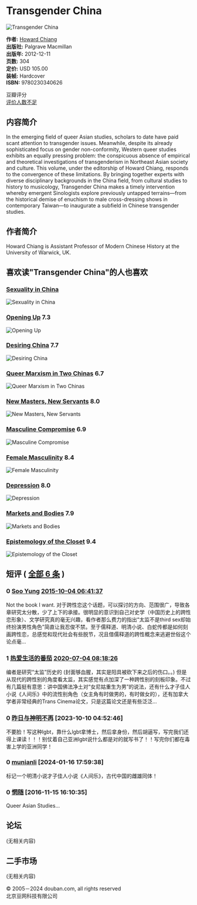 # Transgender China

![Transgender China](https://img9.doubanio.com/view/subject/s/public/s29631866.jpg)

**作者:** [Howard Chiang](https://www.douban.com/search/Howard%20Chiang)  
**出版社:** Palgrave Macmillan  
**出版年:** 2012-12-11  
**页数:** 304  
**定价:** USD 105.00  
**装帧:** Hardcover  
**ISBN:** 9780230340626  

豆瓣评分  
[评价人数不足](https://book.douban.com/subject/22992802/comments)

## 内容简介
In the emerging field of queer Asian studies, scholars to date have paid scant attention to transgender issues. Meanwhile, despite its already sophisticated focus on gender non-conformity, Western queer studies exhibits an equally pressing problem: the conspicuous absence of empirical and theoretical investigations of transgenderism in Northeast Asian society and culture. This volume, under the editorship of Howard Chiang, responds to the convergence of these limitations. By bringing together experts with diverse disciplinary backgrounds in the China field, from cultural studies to history to musicology, Transgender China makes a timely intervention whereby emergent Sinologists explore previously untapped terrains—from the historical demise of enuchism to male cross-dressing shows in contemporary Taiwan—to inaugurate a subfield in Chinese transgender studies.

## 作者简介
Howard Chiang is Assistant Professor of Modern Chinese History at the University of Warwick, UK.

## 喜欢读"Transgender China"的人也喜欢
### [Sexuality in China](https://book.douban.com/subject/27192489/)
![Sexuality in China](https://img3.doubanio.com/view/subject/s/public/s29602462.jpg)

### [Opening Up](https://book.douban.com/subject/1868079/) 7.3
![Opening Up](https://img9.doubanio.com/view/subject/s/public/s28291535.jpg)

### [Desiring China](https://book.douban.com/subject/2252536/) 7.7
![Desiring China](https://img3.doubanio.com/view/subject/s/public/s28937987.jpg)

### [Queer Marxism in Two Chinas](https://book.douban.com/subject/26380299/) 6.7
![Queer Marxism in Two Chinas](https://img9.doubanio.com/view/subject/s/public/s28277735.jpg)

### [New Masters, New Servants](https://book.douban.com/subject/3779937/) 8.0
![New Masters, New Servants](https://img2.doubanio.com/view/subject/s/public/s27698711.jpg)

### [Masculine Compromise](https://book.douban.com/subject/26636416/) 6.9
![Masculine Compromise](https://img3.doubanio.com/view/subject/s/public/s28311402.jpg)

### [Female Masculinity](https://book.douban.com/subject/2287289/) 8.4
![Female Masculinity](https://img9.doubanio.com/view/subject/s/public/s3721704.jpg)

### [Depression](https://book.douban.com/subject/11228108/) 8.0
![Depression](https://img1.doubanio.com/view/subject/s/public/s10535178.jpg)

### [Markets and Bodies](https://book.douban.com/subject/6830354/) 7.9
![Markets and Bodies](https://img2.doubanio.com/view/subject/s/public/s28599171.jpg)

### [Epistemology of the Closet](https://book.douban.com/subject/2474827/) 9.4
![Epistemology of the Closet](https://img9.doubanio.com/view/subject/s/public/s3296286.jpg)

## 短评  ( [全部 6 条](https://book.douban.com/subject/22992802/comments/) )

### 0 [Soo Yung](https://www.douban.com/people/christineM/) [2015-10-04 06:41:37](/comment/964160109)
Not the book I want. 对于跨性恋这个话题，可以探讨的方向、范围很广，导致各章研究太分散，少了上下的承接。很明显的意识到自己对史学（中国历史上的跨性恋形象）、文学研究真的毫无兴趣，看作者那么费力的指出“太监不是third sex却始终扮演男性角色”简直让我忍俊不禁。至于儒释道、明清小说、白蛇传都是如何刻画跨性恋，总感觉和现代社会有些脱节，况且借儒释道的跨性概念来逃避世俗这个论点毫...

### 1 [热爱生活的番茄](https://www.douban.com/people/moviecafe/) [2020-07-04 08:18:26](/comment/2441486669)
编者是研究“太监”历史的 (封面够血腥，其实是阳具被砍下来之后的伤口。。) 但是从现代的跨性别的角度看太监，其实感觉有点加深了一种跨性别的刻板印象。不过有几篇挺有意思：讲中国佛法净土对“女尼姑重生为男”的说法，还有什么才子佳人小说《人间乐》中的流性别角色（女主角有时做男的，有时做女的），还有加拿大学者非常经典的Trans Cinema论文，只是这篇论文还是有些泛泛...

### 0 [昨日与神明不再](https://www.douban.com/people/157090022/) [2023-10-10 04:52:46] 
不要脸！写这种lgbt，靠什么lgbt拿博士，然后拿身份，然后胡逼写，写完我们还得上课读！！！别仗着自己亚洲lgbt说什么都是对的就写书了！！写完你们都在毒害上学的亚洲同学！

### 0 [munianli](https://www.douban.com/people/172077633/) [2024-01-16 17:59:38]
标记一个明清小说才子佳人小说《人间乐》，古代中国的雌雄同体！

### 0 [惘随](https://www.douban.com/people/53132458/) [2016-11-15 16:10:35]
Queer Asian Studies...

## 论坛
(无相关内容)

## 二手市场
(无相关内容)

© 2005－2024 douban.com, all rights reserved  
北京豆网科技有限公司
<!-- tcd_original_link https://m.douban.com/book/subject/22992802/ -->

